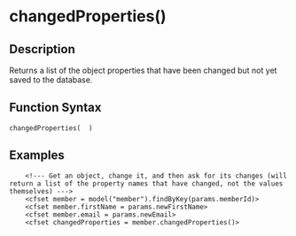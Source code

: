 # changedProperties()

## Description
Returns a list of the object properties that have been changed but not yet saved to the database.

## Function Syntax
	changedProperties(  )



## Examples
	
		<!--- Get an object, change it, and then ask for its changes (will return a list of the property names that have changed, not the values themselves) --->
		<cfset member = model("member").findByKey(params.memberId)>
		<cfset member.firstName = params.newFirstName>
		<cfset member.email = params.newEmail>
		<cfset changedProperties = member.changedProperties()>

